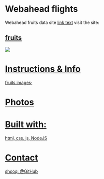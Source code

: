 # Webahead flights

Webahead fruits data site
<a href="url">link text</a>
visit the site:<a href="https://fruitsdata.herokuapp.com"> <h2>fruits</h2>

<img src="https://previews.123rf.com/images/romastudio/romastudio1603/romastudio160300038/52915731-organic-fruits-background-studio-photography-of-different-fruits-on-old-wooden-table-high-resolution.jpg">

# Instructions & Info

fruits images;

# Photos

# Built with:

html, css, js, NodeJS

# Contact

shooq: [@GitHub](https://github.com/shoogkabiya) <br>
